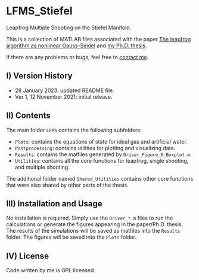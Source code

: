 # LFMS_Stiefel
Leapfrog Multiple Shooting on the Stiefel Manifold.

This is a collection of MATLAB files associated with the paper
[The leapfrog algorithm as nonlinear Gauss-Seidel](https://arxiv.org/abs/2010.14137)
and [my Ph.D. thesis](https://archive-ouverte.unige.ch/unige:146438).

If there are any problems or bugs, feel free to [contact me](mailto:msutti@ncts.tw).


## I) Version History

- 28 January 2023: updated README file.
- Ver 1, 12 November 2021: initial release.


## II) Contents

The main folder `LFMS` contains the following subfolders:

- `Plots`: contains the equations of state for ideal gas and artificial water.
- `Postprocessing`: contains utilities for plotting and visualizing data.
- `Results`: contains the matfiles generated by `Driver_Figure_6_Boxplot.m`.
- `Utilities`: contains all the core functions for leapfrog, single shooting, and multiple shooting.

The additional folder named `Shared_Utilities` contains other core functions that were also shared by other parts of the thesis.


## III) Installation and Usage

No installation is required. Simply use the `Driver_*.m` files to run the calculations
or generate the figures appearing in the paper/Ph.D. thesis.
The results of the simulations will be saved as matfiles into the `Results` folder. 
The figures will be saved into the `Plots` folder.


## IV) License

Code written by me is GPL licensed.
